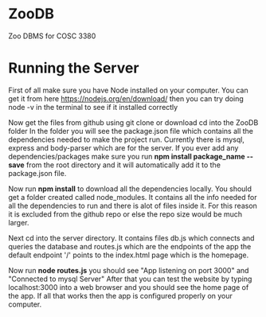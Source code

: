 # ZooDB
Zoo DBMS for COSC 3380







# Running the Server
First of all make sure you have Node installed on your computer. You can get it from here https://nodejs.org/en/download/ 
then you can try doing node -v in the terminal to see if it installed correctly

Now get the files from github using git clone or download
cd into the ZooDB folder
In the folder you will see the package.json file which contains all the dependencies needed to make the project run. Currently there is mysql,
express and body-parser which are for the server. If you ever add any dependencies/packages make sure you run **npm install package_name --save** from the root directory
and it will automatically add it to the package.json file.

Now run **npm install** to download all the dependencies locally. You should get a folder created called node_modules. It contains all the 
info needed for all the dependencies to run and there is alot of files inside it. For this reason it is excluded from the github repo
or else the repo size would be much larger. 

Next cd into the server directory. It contains  files db.js which connects and queries the database and routes.js which are the endpoints of the app
the default endpoint '/' points to the index.html page which is the homepage.

Now run **node routes.js** you should see "App listening on port 3000" and "Connected to mysql Server" After that you can test the website
by typing localhost:3000 into a web browser and you should see the home page of the app. If all that works then the app is configured properly
on your computer.



